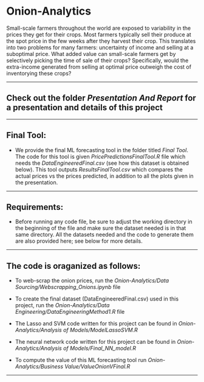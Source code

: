 # Onion-Analytics
Small-scale farmers throughout the world are exposed to variability in the prices they get for their crops. Most farmers typically sell their produce at the spot price in the few weeks after they harvest their crop. This translates into two problems for many farmers: uncertainty of income and selling at a suboptimal price. What added value can small-scale farmers get by selectively picking the time of sale of their crops? Specifically, would the extra-income generated from selling at optimal price outweigh the cost of inventorying these crops?

---

## Check out the folder *Presentation And Report* for a presentation and details of this project

---

## Final Tool:
* We provide the final ML forecasting tool in the folder titled *Final Tool*. The code for this tool is given *PricePredictionsFinalTool.R* file which needs the *DataEngineeredFinal.csv* (see how this dataset is obtained below). This tool outputs *ResultsFinalTool.csv* which compares the actual prices vs the prices predicted, in addition to all the plots given in the presentation.
---

## Requirements:
* Before running any code file, be sure to adjust the working directory in the beginning of the file and make sure the dataset needed is in that same directory. All the datasets needed and the code to generate them are also provided here; see below for more details.
---


## The code is oraganized as follows:
* To web-scrap the onion prices, run the *Onion-Analytics/Data Sourcing/Webscrapping_Onions.ipynb* file

* To create the final dataset (DataEngineeredFinal.csv) used in this project, run the *Onion-Analytics/Data Engineering/DataEngineeringMethod1.R* file

* The Lasso and SVM code written for this project can be found in *Onion-Analytics/Analysis of Models/ModelLassoSVM.R*

* The neural network code written for this project can be found in *Onion-Analytics/Analysis of Models/Final_NN_model.R*

* To compute the value of this ML forecasting tool run *Onion-Analytics/Business Value/ValueOnionVFinal.R*
---
